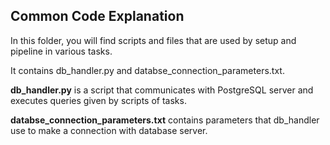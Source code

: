 ## Common Code Explanation  

In this folder, you will find scripts and files that are used by setup and pipeline in various tasks.  
  
It contains db_handler.py and databse_connection_parameters.txt.  

 **db_handler.py** is a script that communicates with PostgreSQL server and executes queries given by scripts of tasks.  

   
 **databse_connection_parameters.txt** contains parameters that db_handler use to make a connection with database server.
